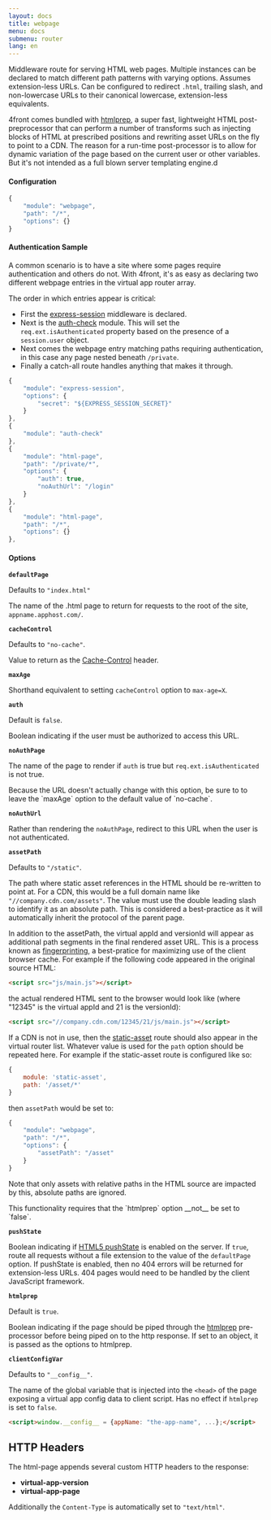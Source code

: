 ```yaml
---
layout: docs
title: webpage
menu: docs
submenu: router
lang: en
---
```


Middleware route for serving HTML web pages. Multiple instances can be declared to match different path patterns with varying options. Assumes extension-less URLs. Can be configured to redirect `.html`, trailing slash, and non-lowercase URLs to their canonical lowercase, extension-less equivalents.

4front comes bundled with [htmlprep](https://github.com/4front/htmlprep), a super fast, lightweight HTML post-preprocessor that can perform a number of transforms such as injecting blocks of HTML at prescribed positions and rewriting asset URLs on the fly to point to a CDN. The reason for a run-time post-processor is to allow for dynamic variation of the page based on the current user or other variables. But it's not intended as a full blown server templating engine.d

#### Configuration
~~~js
{
    "module": "webpage",
    "path": "/*",
    "options": {}
}
~~~

#### Authentication Sample
A common scenario is to have a site where some pages require authentication and others do not. With 4front, it's as easy as declaring two different webpage entries in the virtual app router array.

The order in which entries appear is critical:

* First the [express-session](https://github.com/expressjs/session) middleware is declared.
* Next is the [auth-check](/docs/router/auth-check.html) module. This will set the `req.ext.isAuthenticated` property based on the presence of a `session.user` object.
* Next comes the webpage entry matching paths requiring authentication, in this case any page nested beneath `/private`.
* Finally a catch-all route handles anything that makes it through.

~~~js
{
	"module": "express-session",
	"options": {
		"secret": "${EXPRESS_SESSION_SECRET}"
	}
},
{
    "module": "auth-check"
},
{
    "module": "html-page",
    "path": "/private/*",
    "options": {
        "auth": true,
        "noAuthUrl": "/login"
    }
},
{
    "module": "html-page",
    "path": "/*",
    "options": {}
},

~~~

#### Options

__`defaultPage`__

Defaults to `"index.html"`

The name of the .html page to return for requests to the root of the site, `appname.apphost.com/`.

__`cacheControl`__

Defaults to `"no-cache"`.

Value to return as the [Cache-Control](https://developers.google.com/web/fundamentals/performance/optimizing-content-efficiency/http-caching?hl=en#cache-control) header.

__`maxAge`__

Shorthand equivalent to setting `cacheControl` option to `max-age=X`.

__`auth`__

Default is `false`.

Boolean indicating if the user must be authorized to access this URL.

__`noAuthPage`__

The name of the page to render if `auth` is true but `req.ext.isAuthenticated` is not true.

<div class="doc-box doc-warn" markdown="1">
Because the URL doesn't actually change with this option, be sure to to leave the `maxAge` option to the default value of `no-cache`.
</div>

__`noAuthUrl`__

Rather than rendering the `noAuthPage`, redirect to this URL when the user is not authenticated.

__`assetPath`__

Defaults to `"/static"`.

The path where static asset references in the HTML should be re-written to point at. For a CDN, this would be a full domain name like  `"//company.cdn.com/assets"`. The value must use the double leading slash to identify it as an absolute path. This is considered a best-practice as it will automatically inherit the protocol of the parent page.

In addition to the assetPath, the virtual appId and versionId will appear as additional path segments in the final rendered asset URL. This is a process known as [fingerprinting](https://developers.google.com/web/fundamentals/performance/optimizing-content-efficiency/http-caching#invalidating-and-updating-cached-responses), a best-pratice for maximizing use of the client browser cache. For example if the following code appeared in the original source HTML:

~~~html
<script src="js/main.js"></script>
~~~

the actual rendered HTML sent to the browser would look like (where "12345" is the virtual appId and 21 is the versionId):

~~~html
<script src="//company.cdn.com/12345/21/js/main.js"></script>
~~~


If a CDN is not in use, then the [static-asset](#static-asset) route should also appear in the virtual router list. Whatever value is used for the `path` option should be repeated here. For example if the static-asset route is configured like so:

~~~js
{
    module: 'static-asset',
    path: '/asset/*'
}
~~~

then `assetPath` would be set to:

~~~js
{
    "module": "webpage",
    "path": "/*",
    "options": {
        "assetPath": "/asset"
    }
}
~~~

Note that only assets with relative paths in the HTML source are impacted by this, absolute paths are ignored.

<div class="doc-box doc-warn" markdown="1">
This functionality requires that the `htmlprep` option __not__ be set to `false`.
</div>

__`pushState`__

Boolean indicating if [HTML5 pushState](http://www.staticapps.org/articles/routing-urls-in-static-apps) is enabled on the server. If `true`, route all requests without a file extension to the value of the `defaultPage` option. If pushState is enabled, then no 404 errors will be returned for extension-less URLs. 404 pages would need to be handled by the client JavaScript framework.

__`htmlprep`__

Default is `true`.

Boolean indicating if the page should be piped through the [htmlprep](https://github.com/4front/htmlprep) pre-processor before being piped on to the http response. If set to an object, it is passed as the options to htmlprep.

__`clientConfigVar`__

Defaults to `"__config__"`.

The name of the global variable that is injected into the `<head>` of the page exposing a virtual app config data to client script. Has no effect if `htmlprep` is set to `false`.

~~~html
<script>window.__config__ = {appName: "the-app-name", ...};</script>
~~~

## HTTP Headers
The html-page appends several custom HTTP headers to the response:

* __virtual-app-version__
* __virtual-app-page__

Additionally the `Content-Type` is automatically set to `"text/html"`.
